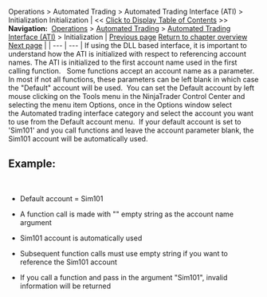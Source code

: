 ﻿
Operations > Automated Trading > Automated Trading Interface (ATI) > Initialization
Initialization
| << [Click to Display Table of Contents](initialization.md) >> **Navigation:**     [Operations](operations.md) > [Automated Trading](automated_trading.md) > [Automated Trading Interface (ATI)](automated_trading_interface_at.md) > Initialization | [Previous page](commands_and_valid_parameters.md) [Return to chapter overview](automated_trading_interface_at.md) [Next page](file_interface.md) |
| --- | --- |
If using the DLL based interface, it is important to understand how the ATI is initialized with respect to referencing account names. The ATI is initialized to the first account name used in the first calling function.
 
Some functions accept an account name as a parameter. In most if not all functions, these parameters can be left blank in which case the "Default" account will be used.  You can set the Default account by left mouse clicking on the Tools menu in the NinjaTrader Control Center and selecting the menu item Options, once in the Options window select the Automated trading interface category and select the account you want to use from the Default account menu.  If your default account is set to 'Sim101' and you call functions and leave the account parameter blank, the Sim101 account will be automatically used. 
 
## Example:
 
- Default account = Sim101

- A function call is made with "" empty string as the account name argument 

- Sim101 account is automatically used 

- Subsequent function calls must use empty string if you want to reference the Sim101 account 

- If you call a function and pass in the argument "Sim101", invalid information will be returned

